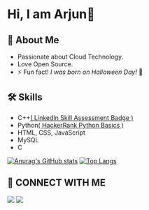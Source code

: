 # Hi, I am Arjun👋
## 🚀 About Me
- Passionate about Cloud Technology.
- Love Open Source.
-  ⚡ Fun fact! *I was born on Halloween Day!* 🤫

## 🛠  Skills
- C++<a href="https://www.linkedin.com/skill-assessments/C++/report/" target="blank">( LinkedIn Skill Assessment Badge )</a>
- Python<a href="https://www.hackerrank.com/certificates/aa7c0adea753">( HackerRank Python Basics )</a>
- HTML, CSS, JavaScript
- MySQL
- C

[![Anurag's GitHub stats](https://github-readme-stats.vercel.app/api?username=BeginArjun&theme=radical)](https://github.com/anuraghazra/github-readme-stats)
[![Top Langs](https://github-readme-stats.vercel.app/api/top-langs/?username=BeginArjun&theme=radical)](https://github.com/anuraghazra/github-readme-stats)
## 💬 CONNECT WITH ME 
<a href="https://www.linkedin.com/in/arjun-sharma-a43974198/"><img src="https://camo.githubusercontent.com/10fcc3fc61bbf146537c4f6f5a59a340bd9d030a583f74cce7123bb1faba08b0/68747470733a2f2f696d672e736869656c64732e696f2f62616467652f6c696e6b6564696e2d3041363643323f7374796c653d666f722d7468652d6261646765266c6f676f3d6c696e6b6564696e266c6f676f436f6c6f723d7768697465"></a>
<a href="https://twitter.com/arjun_SHARMA__"><img src="https://camo.githubusercontent.com/b2cd48af2c91f407a2ead4a09f7eeb5d7271c861a9c7b17aa805da83e994f5bd/68747470733a2f2f696d672e736869656c64732e696f2f62616467652f747769747465722d3144413146323f7374796c653d666f722d7468652d6261646765266c6f676f3d74776974746572266c6f676f436f6c6f723d7768697465"></a>
<!--
**BeginArjun/BeginArjun** is a ✨ _special_ ✨ repository because its `README.md` (this file) appears on your GitHub profile.

Here are some ideas to get you started:

- 🔭 I’m currently working on ...
- 🌱 I’m currently learning ...
- 👯 I’m looking to collaborate on ...
- 🤔 I’m looking for help with ...
- 💬 Ask me about ...
- 📫 How to reach me: ...
- 😄 Pronouns: ...
- ⚡ Fun fact: ...
-->
